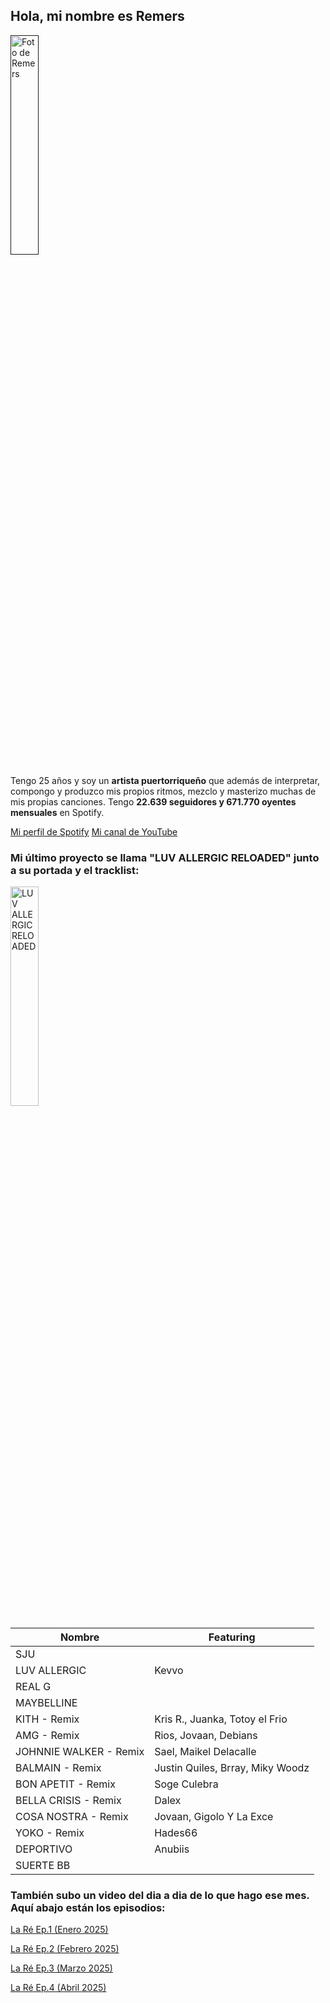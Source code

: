 ## Hola, mi nombre es Remers

<a href='' target=''>
  <img width='30%' src='https://i.ibb.co/qMcy3bFt/Remers.jpg' alt='Foto de Remers' />
</a>

Tengo 25 años y soy un **artista puertorriqueño** que además de interpretar, compongo y produzco mis propios ritmos, mezclo y masterizo muchas de mis propias canciones. Tengo **22.639 seguidores y 671.770 oyentes mensuales** en Spotify.

[Mi perfil de Spotify](https://open.spotify.com/intl-es/artist/5bVgn8ImAnQDIB1NjxfSvb)
[Mi canal de YouTube](https://www.youtube.com/@remerstv/featured)

### Mi último proyecto se llama **"LUV ALLERGIC RELOADED"** junto a su portada y el tracklist:

<a href='https://open.spotify.com/album/4LwJs7StXzrwsQTAuGhu6G' target='_blank'>
  <img width='30%' src='https://i.ibb.co/yFFjGzD5/Captura-de-pantalla-2025-05-28-104306.png' alt='LUV ALLERGIC RELOADED' />
</a>

| Nombre | Featuring |
|----------|-------|
| SJU      |       |
| LUV ALLERGIC   | Kevvo |
| REAL G      |       |
| MAYBELLINE      |       |
| KITH - Remix      | Kris R., Juanka, Totoy el Frio |
| AMG - Remix      | Rios, Jovaan, Debians |
| JOHNNIE WALKER - Remix      | Sael, Maikel Delacalle |
| BALMAIN - Remix | Justin Quiles, Brray, Miky Woodz |
| BON APETIT - Remix | Soge Culebra |
| BELLA CRISIS - Remix | Dalex |
| COSA NOSTRA - Remix | Jovaan, Gigolo Y La Exce |
| YOKO - Remix | Hades66 |
| DEPORTIVO | Anubiis |
| SUERTE BB |  |

### También subo un video del dia a dia de lo que hago ese mes. Aquí abajo están los episodios:

[La Ré Ep.1 (Enero 2025)](https://www.youtube.com/watch?v=TyiZAvcL7aI)

[La Ré Ep.2 (Febrero 2025)](https://www.youtube.com/watch?v=CK_QC-glVsM)

[La Ré Ep.3 (Marzo 2025)](https://www.youtube.com/watch?v=tV48bYUI3jA)

[La Ré Ep.4 (Abril 2025)](https://www.youtube.com/watch?v=qa3_le4K6gE)
